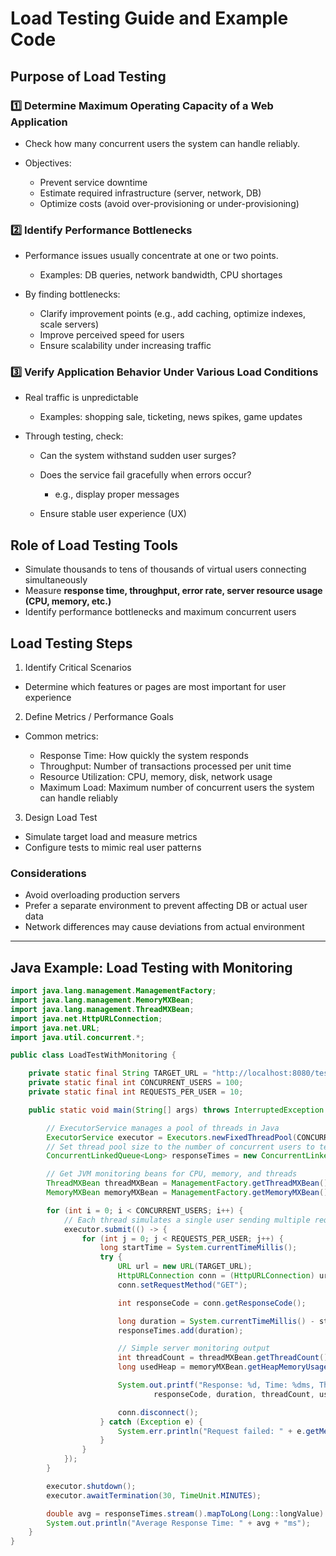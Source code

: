 # Load Testing Guide and Example Code

## Purpose of Load Testing

### 1️⃣ Determine Maximum Operating Capacity of a Web Application

* Check how many concurrent users the system can handle reliably.
* Objectives:

  * Prevent service downtime
  * Estimate required infrastructure (server, network, DB)
  * Optimize costs (avoid over-provisioning or under-provisioning)

### 2️⃣ Identify Performance Bottlenecks

* Performance issues usually concentrate at one or two points.

  * Examples: DB queries, network bandwidth, CPU shortages
* By finding bottlenecks:

  * Clarify improvement points (e.g., add caching, optimize indexes, scale servers)
  * Improve perceived speed for users
  * Ensure scalability under increasing traffic

### 3️⃣ Verify Application Behavior Under Various Load Conditions

* Real traffic is unpredictable

  * Examples: shopping sale, ticketing, news spikes, game updates
* Through testing, check:

  * Can the system withstand sudden user surges?
  * Does the service fail gracefully when errors occur?

    * e.g., display proper messages
  * Ensure stable user experience (UX)

## Role of Load Testing Tools

* Simulate thousands to tens of thousands of virtual users connecting simultaneously
* Measure **response time, throughput, error rate, server resource usage (CPU, memory, etc.)**
* Identify performance bottlenecks and maximum concurrent users

## Load Testing Steps

1. Identify Critical Scenarios

* Determine which features or pages are most important for user experience

2. Define Metrics / Performance Goals

* Common metrics:

  * Response Time: How quickly the system responds
  * Throughput: Number of transactions processed per unit time
  * Resource Utilization: CPU, memory, disk, network usage
  * Maximum Load: Maximum number of concurrent users the system can handle reliably

3. Design Load Test

* Simulate target load and measure metrics
* Configure tests to mimic real user patterns

### Considerations

* Avoid overloading production servers
* Prefer a separate environment to prevent affecting DB or actual user data
* Network differences may cause deviations from actual environment

---

## Java Example: Load Testing with Monitoring

```java
import java.lang.management.ManagementFactory;
import java.lang.management.MemoryMXBean;
import java.lang.management.ThreadMXBean;
import java.net.HttpURLConnection;
import java.net.URL;
import java.util.concurrent.*;

public class LoadTestWithMonitoring {

    private static final String TARGET_URL = "http://localhost:8080/test";
    private static final int CONCURRENT_USERS = 100;
    private static final int REQUESTS_PER_USER = 10;

    public static void main(String[] args) throws InterruptedException {

        // ExecutorService manages a pool of threads in Java
        ExecutorService executor = Executors.newFixedThreadPool(CONCURRENT_USERS);
        // Set thread pool size to the number of concurrent users to test thread bottlenecks
        ConcurrentLinkedQueue<Long> responseTimes = new ConcurrentLinkedQueue<>();

        // Get JVM monitoring beans for CPU, memory, and threads
        ThreadMXBean threadMXBean = ManagementFactory.getThreadMXBean();
        MemoryMXBean memoryMXBean = ManagementFactory.getMemoryMXBean();

        for (int i = 0; i < CONCURRENT_USERS; i++) {
            // Each thread simulates a single user sending multiple requests
            executor.submit(() -> {
                for (int j = 0; j < REQUESTS_PER_USER; j++) {
                    long startTime = System.currentTimeMillis();
                    try {
                        URL url = new URL(TARGET_URL);
                        HttpURLConnection conn = (HttpURLConnection) url.openConnection();
                        conn.setRequestMethod("GET");

                        int responseCode = conn.getResponseCode();

                        long duration = System.currentTimeMillis() - startTime;
                        responseTimes.add(duration);

                        // Simple server monitoring output
                        int threadCount = threadMXBean.getThreadCount();
                        long usedHeap = memoryMXBean.getHeapMemoryUsage().getUsed() / 1024 / 1024;

                        System.out.printf("Response: %d, Time: %dms, Threads: %d, Heap Used: %dMB%n",
                                responseCode, duration, threadCount, usedHeap);

                        conn.disconnect();
                    } catch (Exception e) {
                        System.err.println("Request failed: " + e.getMessage());
                    }
                }
            });
        }

        executor.shutdown();
        executor.awaitTermination(30, TimeUnit.MINUTES);

        double avg = responseTimes.stream().mapToLong(Long::longValue).average().orElse(0.0);
        System.out.println("Average Response Time: " + avg + "ms");
    }
}
```
